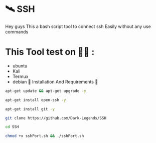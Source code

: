 # 🛰 SSH
Hey guys This a bash script tool to connect ssh Easily without any use commands


# This Tool test on 👨‍💻 :

- ubuntu
- Kali
- Termux
- debian
🛑 Installation And Requirements 🛑
```bash
apt-get update && apt-get upgrade -y
```
```bash
apt-get install open-ssh -y
```
```bash
apt-get install git -y
```
```bash
git clone https://github.com/Dark-Legends/SSH
```
```bash
cd SSH
```
```bash
chmod +x sshPort.sh && ./sshPort.sh 
```
